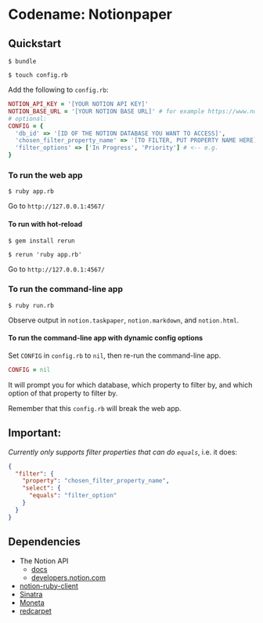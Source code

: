 # Codename: Notionpaper

## Quickstart

`$ bundle`

`$ touch config.rb`

Add the following to `config.rb`:

```rb
NOTION_API_KEY = '[YOUR NOTION API KEY]'
NOTION_BASE_URL = '[YOUR NOTION BASE URL]' # for example https://www.notion.so/username/
# optional:
CONFIG = {
  'db_id' => '[ID OF THE NOTION DATABASE YOU WANT TO ACCESS]',
  'chosen_filter_property_name' => '[TO FILTER, PUT PROPERTY NAME HERE]', # e.g. 'Status'
  'filter_options' => ['In Progress', 'Priority'] # <-- e.g.
}
```

### To run the web app

`$ ruby app.rb`

Go to `http://127.0.0.1:4567/`

#### To run with hot-reload

`$ gem install rerun`

`$ rerun 'ruby app.rb'`

Go to `http://127.0.0.1:4567/`

### To run the command-line app

`$ ruby run.rb`

Observe output in `notion.taskpaper`, `notion.markdown`, and `notion.html`.

#### To run the command-line app with dynamic config options

Set `CONFIG` in `config.rb` to `nil`, then re-run the command-line app.

```rb
CONFIG = nil
```

It will prompt you for which database, which property to filter by, and which option of that property to filter by.

Remember that this `config.rb` will break the web app.

## Important:

_Currently only supports filter properties that can do `equals`_, i.e. it does:

```json
{
  "filter": {
    "property": "chosen_filter_property_name",
    "select": {
      "equals": "filter_option"
    }
  }
}
```

## Dependencies

* The Notion API
  * [docs](https://developers.notion.com/reference/intro)
  * [developers.notion.com](https://developers.notion.com/)
* [notion-ruby-client](https://github.com/orbit-love/notion-ruby-client)
* [Sinatra](https://sinatrarb.com/)
* [Moneta](https://github.com/moneta-rb/moneta)
* [redcarpet](https://github.com/vmg/redcarpet)
